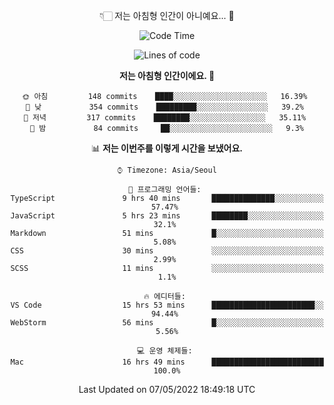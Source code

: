 <div align='center'>
 
👇🏻 저는 아침형 인간이 아니예요... 🙊
 
<!--START_SECTION:waka-->
![Code Time](http://img.shields.io/badge/Code%20Time-1%2C439%20hrs%201%20min-blue)

![Lines of code](https://img.shields.io/badge/%EC%A0%80%EB%8A%94%20%EC%97%AC%ED%83%9C%EA%B9%8C%EC%A7%80%20-224%20Thousand%20%EC%A4%84%EC%9D%98%20%EC%BD%94%EB%93%9C%EB%A5%BC%20%EC%9E%91%EC%84%B1%ED%96%88%EC%96%B4%EC%9A%94.-blue)

**저는 아침형 인간이에요. 🐤** 

```text
🌞 아침         148 commits    ████░░░░░░░░░░░░░░░░░░░░░   16.39% 
🌆 낮　         354 commits    █████████░░░░░░░░░░░░░░░░   39.2% 
🌃 저녁         317 commits    ████████░░░░░░░░░░░░░░░░░   35.11% 
🌙 밤　         84 commits     ██░░░░░░░░░░░░░░░░░░░░░░░   9.3%

```


📊 **저는 이번주를 이렇게 시간을 보냈어요.** 

```text
⌚︎ Timezone: Asia/Seoul

💬 프로그래밍 언어들: 
TypeScript               9 hrs 40 mins       ██████████████░░░░░░░░░░░   57.47% 
JavaScript               5 hrs 23 mins       ████████░░░░░░░░░░░░░░░░░   32.1% 
Markdown                 51 mins             █░░░░░░░░░░░░░░░░░░░░░░░░   5.08% 
CSS                      30 mins             ░░░░░░░░░░░░░░░░░░░░░░░░░   2.99% 
SCSS                     11 mins             ░░░░░░░░░░░░░░░░░░░░░░░░░   1.1%

🔥 에디터들: 
VS Code                  15 hrs 53 mins      ███████████████████████░░   94.44% 
WebStorm                 56 mins             █░░░░░░░░░░░░░░░░░░░░░░░░   5.56%

💻 운영 체제들: 
Mac                      16 hrs 49 mins      █████████████████████████   100.0%

```


 Last Updated on 07/05/2022 18:49:18 UTC
<!--END_SECTION:waka-->
 </div>
<!---
Emewjin/Emewjin is a ✨ special ✨ repository because its `README.md` (this file) appears on your GitHub profile.
You can click the Preview link to take a look at your changes.
--->

